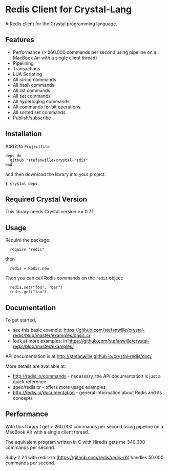Redis Client for Crystal-Lang
================================

A Redis client for the Crystal programming language.


## Features

* Performance (> 260.000 commands per second using pipeline on a MacBook Air with a single client thread)
* Pipelining
* Transactions
* LUA Scripting
* All string commands
* All hash commands
* All list commands
* All set commands
* All hyperloglog commands
* All commands for bit operations
* All sorted set commands
* Publish/subscribe


## Installation

Add it to `Projectfile`

```crystal
deps do
  github "stefanwille/crystal-redis"
end
```

and then download the library into your project:

```crystal
$ crystal deps
```


## Required Crystal Version

This library needs Crystal version >= 0.7.1.


## Usage

Require the package:

```crystal
  require "redis"
```

then

```crystal
  redis = Redis.new
```

Then you can call Redis commands on the `redis` object:

```crystal
  redis.set("foo", "bar")
  redis.get("foo")
```

## Documentation

To get started,

* see this basic example: https://github.com/stefanwille/crystal-redis/blob/master/examples/basic.cr
* look at more examples: in https://github.com/stefanwille/crystal-redis/blob/master/examples/

API documentation is at http://stefanwille.github.io/crystal-redis/doc/

More details are available at:

* http://redis.io/commands - necessary, the API documentation is just a quick reference
* spec/redis.cr - offers more usage examples
* http://redis.io/documentation - general information about Redis and its concepts


## Performance

With this library I get > 260.000 commands per second using pipeline on a MacBook Air with a single client thread.

The equivalent program written in C with Hiredis gets me 340.000 commands per second.

Ruby 2.2.1 with redis-rb (https://github.com/redis/redis-rb) handles 50.000 commands per second.
